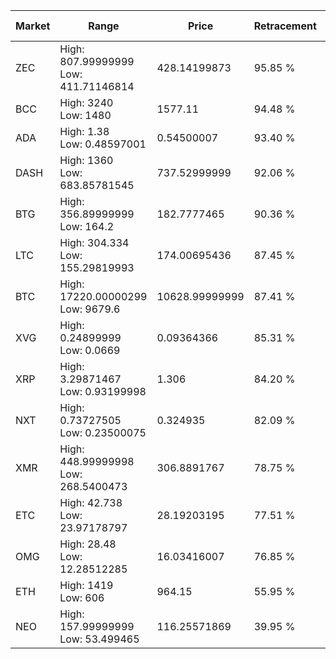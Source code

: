 | Market | Range | Price| Retracement | Doubles to 50% |
| --- | --- | --- | --- | --- |
| ZEC | High: 807.99999999<br />Low: 411.71146814 | 428.14199873 | 95.85 % | 1.42 |
| BCC | High: 3240<br />Low: 1480 | 1577.11 | 94.48 % | 1.50 |
| ADA | High: 1.38<br />Low: 0.48597001 | 0.54500007 | 93.40 % | 1.71 |
| DASH | High: 1360<br />Low: 683.85781545 | 737.52999999 | 92.06 % | 1.39 |
| BTG | High: 356.89999999<br />Low: 164.2 | 182.7777465 | 90.36 % | 1.43 |
| LTC | High: 304.334<br />Low: 155.29819993 | 174.00695436 | 87.45 % | 1.32 |
| BTC | High: 17220.00000299<br />Low: 9679.6 | 10628.99999999 | 87.41 % | 1.27 |
| XVG | High: 0.24899999<br />Low: 0.0669 | 0.09364366 | 85.31 % | 1.69 |
| XRP | High: 3.29871467<br />Low: 0.93199998 | 1.306 | 84.20 % | 1.62 |
| NXT | High: 0.73727505<br />Low: 0.23500075 | 0.324935 | 82.09 % | 1.50 |
| XMR | High: 448.99999998<br />Low: 268.5400473 | 306.8891767 | 78.75 % | 1.17 |
| ETC | High: 42.738<br />Low: 23.97178797 | 28.19203195 | 77.51 % | 1.18 |
| OMG | High: 28.48<br />Low: 12.28512285 | 16.03416007 | 76.85 % | 1.27 |
| ETH | High: 1419<br />Low: 606 | 964.15 | 55.95 % | 1.05 |
| NEO | High: 157.99999999<br />Low: 53.499465 | 116.25571869 | 39.95 % | 0.00 |
